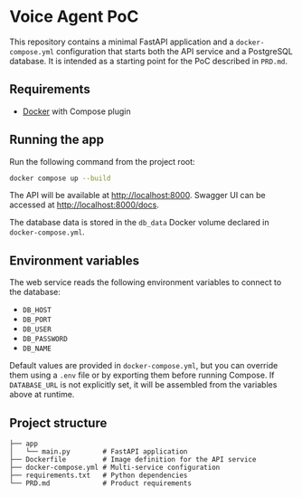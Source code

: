 # Voice Agent PoC

This repository contains a minimal FastAPI application and a `docker-compose.yml` configuration that starts both the API service and a PostgreSQL database. It is intended as a starting point for the PoC described in `PRD.md`.

## Requirements
- [Docker](https://docs.docker.com/get-docker/) with Compose plugin

## Running the app
Run the following command from the project root:

```bash
docker compose up --build
```

The API will be available at [http://localhost:8000](http://localhost:8000). Swagger UI can be accessed at [http://localhost:8000/docs](http://localhost:8000/docs).

The database data is stored in the `db_data` Docker volume declared in `docker-compose.yml`.

## Environment variables
The web service reads the following environment variables to connect to the database:

- `DB_HOST`
- `DB_PORT`
- `DB_USER`
- `DB_PASSWORD`
- `DB_NAME`

Default values are provided in `docker-compose.yml`, but you can override them using a `.env` file or by exporting them before running Compose.
If `DATABASE_URL` is not explicitly set, it will be assembled from the variables above at runtime.

## Project structure
```
├── app
│   └── main.py        # FastAPI application
├── Dockerfile         # Image definition for the API service
├── docker-compose.yml # Multi-service configuration
├── requirements.txt   # Python dependencies
└── PRD.md             # Product requirements
```

